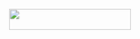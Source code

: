 </h3>

<p align="center"><a href="https://dashboard.heroku.com/new?template=https://github.com/ZeroXCoderZ/AiChatBot"> <img src="https://img.shields.io/badge/Deploy%20On%20Heroku-blue?style=for-the-badge&logo=heroku" width="220" height="38.45"/></a></p>
<h3 align="center">
